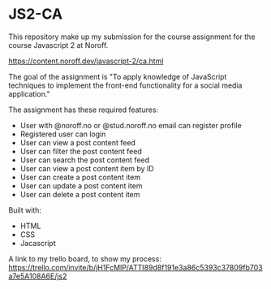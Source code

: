 # JS2-CA

This repository make up my submission for the course assignment for the course Javascript 2 at Noroff.

https://content.noroff.dev/javascript-2/ca.html


The goal of the assignment is "To apply knowledge of JavaScript techniques to implement the front-end functionality for a social media application."

The assignment has these required features:

- User with @noroff.no or @stud.noroff.no email can register profile
- Registered user can login
- User can view a post content feed
- User can filter the post content feed
- User can search the post content feed
- User can view a post content item by ID
- User can create a post content item
- User can update a post content item
- User can delete a post content item

Built with:
- HTML
- CSS
- Jacascript

A link to my trello board, to show my process:
https://trello.com/invite/b/jH1FcMlP/ATTI89d8f191e3a86c5393c37809fb703a7e5A108A6E/js2


